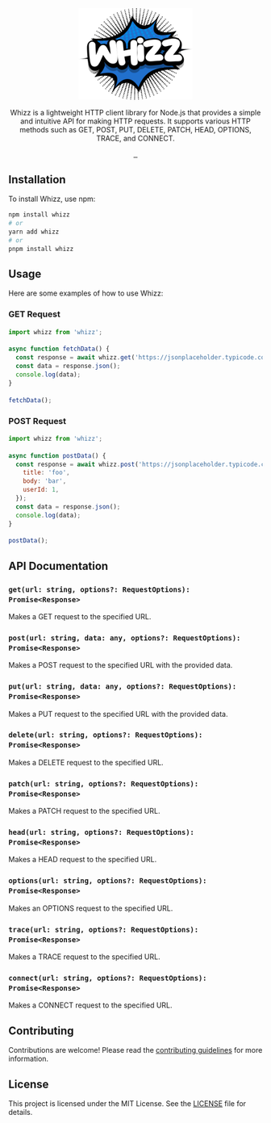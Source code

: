 <div align="center">
  <picture>
      <img src="/assets/logo.png" width="45%" style="max-width: 75%;">
  </picture>
  <p>Whizz is a lightweight HTTP client library for Node.js that provides a simple and intuitive API for making HTTP requests. It supports various HTTP methods such as GET, POST, PUT, DELETE, PATCH, HEAD, OPTIONS, TRACE, and CONNECT.</p>

  <p align="center">
  <a aria-label="NPM version" href="https://www.npmjs.com/package/whizz">
    <img alt="" src="https://img.shields.io/npm/v/whizz.svg?style=for-the-badge&labelColor=0e0a07">
  </a>
  <a aria-label="NPM Downloads" href="https://www.npmjs.com/package/whizz">
    <img alt="" src="https://img.shields.io/npm/dt/whizz.svg?style=for-the-badge&labelColor=0e0a07">
  </a>
    <a aria-label="License" href="https://www.npmjs.com/package/whizz">
    <img alt="" src="https://img.shields.io/npm/l/whizz?style=for-the-badge&labelColor=0e0a07">
    </a>
</p>
</div>

## Installation
To install Whizz, use npm:
```sh
npm install whizz
# or
yarn add whizz
# or
pnpm install whizz
```

## Usage
Here are some examples of how to use Whizz:

### GET Request
```js
import whizz from 'whizz';

async function fetchData() {
  const response = await whizz.get('https://jsonplaceholder.typicode.com/posts/1', { secure: true });
  const data = response.json();
  console.log(data);
}

fetchData();
```

### POST Request
```js
import whizz from 'whizz';

async function postData() {
  const response = await whizz.post('https://jsonplaceholder.typicode.com/posts', { secure: false } {
    title: 'foo',
    body: 'bar',
    userId: 1,
  });
  const data = response.json();
  console.log(data);
}

postData();
```

## API Documentation
### `get(url: string, options?: RequestOptions): Promise<Response>`
Makes a GET request to the specified URL.

### `post(url: string, data: any, options?: RequestOptions): Promise<Response>`
Makes a POST request to the specified URL with the provided data.

### `put(url: string, data: any, options?: RequestOptions): Promise<Response>`
Makes a PUT request to the specified URL with the provided data.

### `delete(url: string, options?: RequestOptions): Promise<Response>`
Makes a DELETE request to the specified URL.

### `patch(url: string, options?: RequestOptions): Promise<Response>`
Makes a PATCH request to the specified URL.

### `head(url: string, options?: RequestOptions): Promise<Response>`
Makes a HEAD request to the specified URL.

### `options(url: string, options?: RequestOptions): Promise<Response>`
Makes an OPTIONS request to the specified URL.

### `trace(url: string, options?: RequestOptions): Promise<Response>`
Makes a TRACE request to the specified URL.

### `connect(url: string, options?: RequestOptions): Promise<Response>`
Makes a CONNECT request to the specified URL.

## Contributing
Contributions are welcome! Please read the [contributing guidelines](CONTRIBUTING.md) for more information.

## License
This project is licensed under the MIT License. See the [LICENSE](LICENSE.md) file for details.
